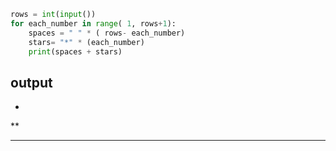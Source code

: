 ```py
rows = int(input())
for each_number in range( 1, rows+1):
    spaces = " " * ( rows- each_number)
    stars= "*" * (each_number)
    print(spaces + stars)

```
## output 
  *
 **
***
